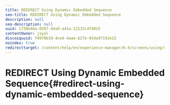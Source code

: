 ```yaml
---
title: REDIRECT Using Dynamic Embedded Sequence
seo-title: REDIRECT Using Dynamic Embedded Sequence
description: null
seo-description: null
uuid: 1738e46a-0287-44a5-a41a-12133c4f4015
contentOwner: jsyal
discoiquuid: f4970b3d-4ce4-4aae-b27e-654a97192e15
noindex: true
redirecttarget: /content/help/en/experience-manager/6-4/screens/using/use-case-dynamic-embedded-sequence
---
```


# REDIRECT Using Dynamic Embedded Sequence{#redirect-using-dynamic-embedded-sequence}

